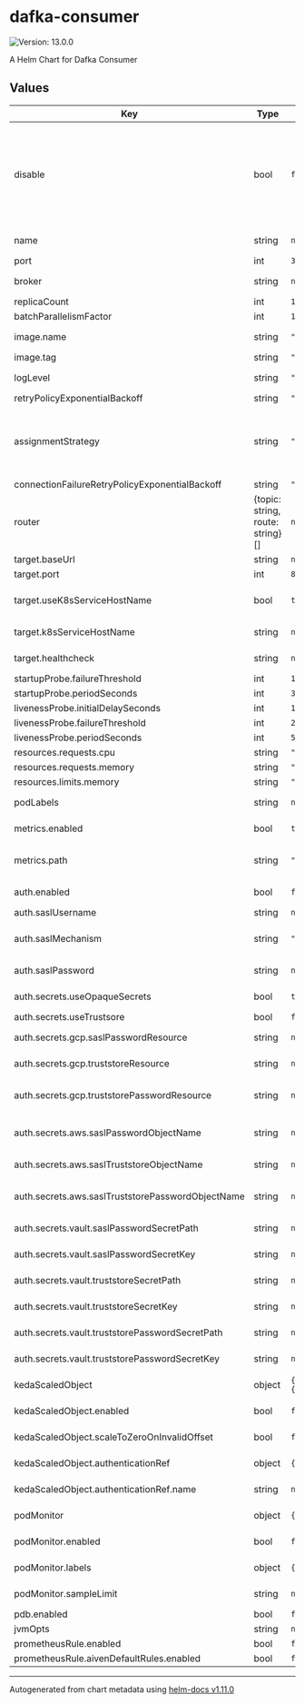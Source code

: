 # dafka-consumer

![Version: 13.0.0](https://img.shields.io/badge/Version-13.0.0-informational?style=flat-square)

A Helm Chart for Dafka Consumer

## Values

| Key | Type | Default | Description |
|-----|------|---------|-------------|
| disable | bool | `false` | disable consumer. this remove the deployment and all the pods, useful when you need the consumer group to be inactive (i.e in order to reset offsets) |
| name | string | `nil` | name for this consumer |
| port | int | `3000` | the port to use |
| broker | string | `nil` | the url of the kafka broker |
| replicaCount | int | `1` | pod count |
| batchParallelismFactor | int | `10` |  |
| image.name | string | `"osskit/dafka-consumer"` | the image name to use |
| image.tag | string | `"13.0"` | the image tag to use |
| logLevel | string | `"WARN"` | Allow to specify log level |
| retryPolicyExponentialBackoff | string | `"50,5000,2"` |  |
| assignmentStrategy | string | `"RoundRobin"` | The assignment strategies list (comma separated list of: Range, RoundRobin, Sticky, CooperativeSticky) |
| connectionFailureRetryPolicyExponentialBackoff | string | `"5000,300000,2"` |  |
| router | {topic: string, route: string}[] | `nil` | mapping of topics to corresponding routes in target |
| target.baseUrl | string | `nil` | target base url |
| target.port | int | `80` | target port |
| target.useK8sServiceHostName | bool | `true` | use k8s service host name (without going through cluster DNS) |
| target.k8sServiceHostName | string | `nil` | k8s service host name |
| target.healthcheck | string | `nil` | target healthcheck route |
| startupProbe.failureThreshold | int | `10` |  |
| startupProbe.periodSeconds | int | `30` |  |
| livenessProbe.initialDelaySeconds | int | `10` |  |
| livenessProbe.failureThreshold | int | `2` |  |
| livenessProbe.periodSeconds | int | `5` |  |
| resources.requests.cpu | string | `"100m"` | cpu requests |
| resources.requests.memory | string | `"100Mi"` | memory requests |
| resources.limits.memory | string | `"400Mi"` | memory limits |
| podLabels | string | `nil` | labels to add to the pod metadata |
| metrics.enabled | bool | `true` | should prometheus scrape this server |
| metrics.path | string | `"/metrics"` | a path prometheus should scrape metrics from |
| auth.enabled | bool | `false` | should use authentication |
| auth.saslUsername | string | `nil` | sasl username |
| auth.saslMechanism | string | `"PLAIN"` | sasl mechanism (PLAIN or SCRAM-SHA-512) |
| auth.saslPassword | string | `nil` | sasl password (not encrypted) |
| auth.secrets.useOpaqueSecrets | bool | `true` | should mount secrets to opaque secrets |
| auth.secrets.useTrustsore | bool | `false` | should use truststore |
| auth.secrets.gcp.saslPasswordResource | string | `nil` | gcp secret resource for sasl password |
| auth.secrets.gcp.truststoreResource | string | `nil` | gcp secret resource for truststore file |
| auth.secrets.gcp.truststorePasswordResource | string | `nil` | gcp secret resource for truststore password |
| auth.secrets.aws.saslPasswordObjectName | string | `nil` | aws secret object name for sasl password |
| auth.secrets.aws.saslTruststoreObjectName | string | `nil` | aws secret object name for truststore |
| auth.secrets.aws.saslTruststorePasswordObjectName | string | `nil` | aws secret object name for truststore password |
| auth.secrets.vault.saslPasswordSecretPath | string | `nil` | vault secret path for sasl password |
| auth.secrets.vault.saslPasswordSecretKey | string | `nil` | vault secret key for sasl password |
| auth.secrets.vault.truststoreSecretPath | string | `nil` | vault secret path for truststore file |
| auth.secrets.vault.truststoreSecretKey | string | `nil` | vault secret key for truststore file |
| auth.secrets.vault.truststorePasswordSecretPath | string | `nil` | vault secret path for truststore password |
| auth.secrets.vault.truststorePasswordSecretKey | string | `nil` | vault secret key for truststore password |
| kedaScaledObject | object | `{"authenticationRef":{"name":null},"enabled":false,"scaleToZeroOnInvalidOffset":false}` | Keda [ScaledObject](https://keda.sh/docs/2.8/concepts/scaling-deployments/) configuration |
| kedaScaledObject.enabled | bool | `false` | set to enabe scaled object support |
| kedaScaledObject.scaleToZeroOnInvalidOffset | bool | `false` | enables scaling down to zero pods |
| kedaScaledObject.authenticationRef | object | `{"name":null}` | A reference to [TriggerAuthentication](https://keda.sh/docs/2.8/concepts/authentication/) |
| kedaScaledObject.authenticationRef.name | string | `nil` | The name of the TriggerAuthentication |
| podMonitor | object | `{"enabled":false,"labels":{},"sampleLimit":null}` | [PodMonitor](https://github.com/prometheus-operator/prometheus-operator/blob/main/Documentation/api.md#monitoring.coreos.com/v1.podMonitor) configuration |
| podMonitor.enabled | bool | `false` | set to enabe pod monitor support |
| podMonitor.labels | object | `{}` | set labels for the pod monitor |
| podMonitor.sampleLimit | string | `nil` | set sample limit for the pod monitor |
| pdb.enabled | bool | `false` | Set to true to enable |
| jvmOpts | string | `nil` |  |
| prometheusRule.enabled | bool | `false` |  |
| prometheusRule.aivenDefaultRules.enabled | bool | `false` |  |

----------------------------------------------
Autogenerated from chart metadata using [helm-docs v1.11.0](https://github.com/norwoodj/helm-docs/releases/v1.11.0)
